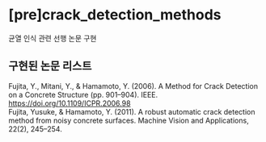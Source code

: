 # [pre]crack_detection_methods
균열 인식 관련 선행 논문 구현

## 구현된 논문 리스트
  Fujita, Y., Mitani, Y., & Hamamoto, Y. (2006). A Method for Crack Detection on a Concrete Structure (pp. 901–904). IEEE. https://doi.org/10.1109/ICPR.2006.98  
  Fujita, Yusuke, & Hamamoto, Y. (2011). A robust automatic crack detection method from noisy concrete surfaces. Machine Vision and Applications, 22(2), 245–254. 
